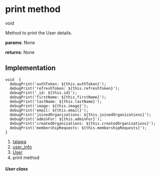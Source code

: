 
<div>

# print method

</div>


void 



Method to print the User details.

**params**: None

**returns**: None



## Implementation

``` language-dart
void  {
  debugPrint('authToken: ${this.authToken}');
  debugPrint('refreshToken: ${this.refreshToken}');
  debugPrint('_id: ${this.id}');
  debugPrint('firstName: ${this.firstName}');
  debugPrint('lastName: ${this.lastName}');
  debugPrint('image: ${this.image}');
  debugPrint('email: ${this.email}');
  debugPrint('joinedOrganizations: ${this.joinedOrganizations}');
  debugPrint('adminFor: ${this.adminFor}');
  debugPrint('createdOrganizations: ${this.createdOrganizations}');
  debugPrint('membershipRequests: ${this.membershipRequests}');
}
```







1.  [talawa](../../index.html)
2.  [user_info](../../models_user_user_info/)
3.  [User](../../models_user_user_info/User-class.html)
4.  print method

##### User class







